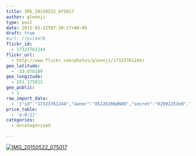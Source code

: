 ```yaml
---
title: IMG_20150522_075017
author: glennji
type: post
date: 2015-05-22T07:50:17+00:00
draft: true
#url: /?p=14478
flickr_id:
  - 17323761244
flickr_url:
  - http://www.flickr.com/photos/glennji/17323761244/
geo_latitude:
  - -33.878189
geo_longitude:
  - 151.175811
geo_public:
  - 1
raw_import_data:
  - '{"id":"17323761244","owner":"85226206@N00","secret":"02992253e0","server":"8821","farm":9,"title":"IMG_20150522_075017","ispublic":0,"isfriend":0,"isfamily":0,"description":{"_content":""},"dateupload":"1432245080","lastupdate":"1432245085","datetaken":"2015-05-22 07:50:17","datetakengranularity":"0","datetakenunknown":"0","ownername":"glennji","tags":"","machine_tags":"","originalsecret":"eec03165cd","originalformat":"jpg","latitude":"-33.878189","longitude":"151.175811","accuracy":"16","context":0,"place_id":"qRcYmO1QUrMZuclZ","woeid":"1094076","geo_is_family":0,"geo_is_friend":0,"geo_is_contact":0,"geo_is_public":0,"media":"photo","media_status":"ready","url_o":"https://farm9.staticflickr.com/8821/17323761244_eec03165cd_o.jpg","height_o":"4160","width_o":"3120"}'
price_table:
  - 'a:0:{}'
categories:
  - Uncategorized

---
```

<p class="flickr-image">
  <a href="http://www.flickr.com/photos/glennji/17323761244/" class="flickr-link"><img src="http://i0.wp.com/glennji.com/wp-content/uploads/2015/05/17323761244_eec03165cd_o.jpg?fit=1024%2C1024" width="" height="" alt="IMG_20150522_075017" class="keyring-img" /></a>
</p>
